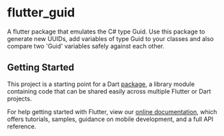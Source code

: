 # flutter_guid

A flutter package that emulates the C# type Guid. Use this package to generate new UUIDs, add variables of type Guid to your classes and also compare two 'Guid' variables safely against each other.

## Getting Started

This project is a starting point for a Dart
[package](https://flutter.dev/developing-packages/),
a library module containing code that can be shared easily across
multiple Flutter or Dart projects.

For help getting started with Flutter, view our 
[online documentation](https://flutter.dev/docs), which offers tutorials, 
samples, guidance on mobile development, and a full API reference.
